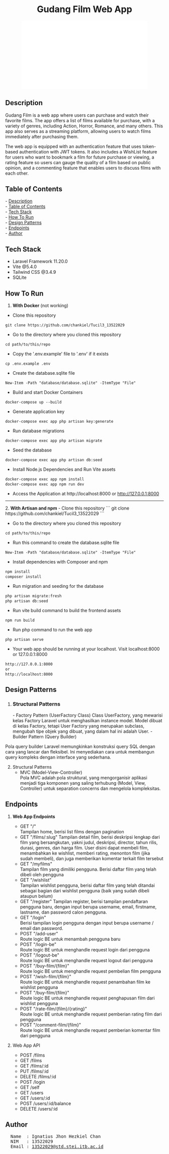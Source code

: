 <h1 align="center">Gudang Film Web App</h1>
<p align="center">
  <img alt="Coding" width="400" src="public/gudangfilm-logo.png">
</p>
<h2 id="description">Description </h2>

Gudang Film is a web app where users can purchase and watch their favorite films. The app offers a list of films available for purchase, with a variety of genres, including Action, Horror, Romance, and many others. This app also serves as a streaming platform, allowing users to watch films immediately after purchasing them.

The web app is equipped with an authentication feature that uses token-based authentication with JWT tokens. It also includes a WishList feature for users who want to bookmark a film for future purchase or viewing, a rating feature so users can gauge the quality of a film based on public opinion, and a commenting feature that enables users to discuss films with each other.

<h2 id="table-of-contents">Table of Contents</h2>
- <a href="#description">Description</a><br/>
- <a href="#table-of-contents">Table of Contents</a><br/>
- <a href="#tech-stack">Tech Stack</a><br/>
- <a href="#how-to-run">How To Run</a><br/>
- <a href="#design-pattern">Design Patterns</a><br/>
- <a href="#endpoints">Endpoints</a><br/>
- <a href="#author">Author</a><br/>

<h2 id="tech-stack">Tech Stack</h2>

- Laravel Framework 11.20.0
- Vite @5.4.0
- Tailwind CSS @3.4.9
- SQLite

<h2 id="how-to-run">How To Run</h2>

1. <b>With Docker</b> (not working)
- Clone this repository
```
git clone https://github.com/chankiel/Tucil3_13522029
```

- Go to the directory where you cloned this repository
```
cd path/to/this/repo
```

- Copy the '.env.example' file to '.env' if it exists
```
cp .env.example .env
```

- Create the database.sqlite file
```
New-Item -Path "database/database.sqlite" -ItemType "File"
```

- Build and start Docker Containers
```
docker-compose up --build
```

- Generate application key
```
docker-compose exec app php artisan key:generate
```

- Run database migrations  
```
docker-compose exec app php artisan migrate
```

- Seed the database
```
docker-compose exec app php artisan db:seed
```

- Install Node.js Dependencies and Run Vite assets
```
docker-compose exec app npm install
docker-compose exec app npm run dev
```

- Access the Application at http://localhost:8000 or http://127.0.0.1:8000

<hr>
2. <b>With Artisan and npm</b>  
- Clone this repository
```
git clone https://github.com/chankiel/Tucil3_13522029
```

- Go to the directory where you cloned this repository
```
cd path/to/this/repo
```

- Run this command to create the database.sqlite file
```
New-Item -Path "database/database.sqlite" -ItemType "File"
```

- Install dependencies with Composer and npm
```
npm install
composer install
```

- Run migration and seeding for the database
```
php artisan migrate:fresh  
php artisan db:seed
```

- Run vite build command to build the frontend assets
```
npm run build
```

- Run php command to run the web app
```
php artisan serve
```

- Your web app should be running at your localhost. Visit localhost:8000 or 127.0.0.1:8000
```
http://127.0.0.1:8000  
or  
http://localhost:8000
```

<h2 id="design-pattern">Design Patterns</h2>

1. <h3>Structural Patterns</h3>  
   - Factory Pattern (UserFactory Class)    
   Class UserFactory, yang mewarisi kelas Factory Laravel untuk menghasilkan instance model. Model dibuat di kelas Factory, tetapi User Factory yang merupakan subclass, mengubah tipe objek yang dibuat, yang dalam hal ini adalah User. 
    - Builder Pattern (Query Builder)  
Pola query builder Laravel memungkinkan konstruksi query SQL dengan cara yang lancar dan fleksibel. Ini menyediakan cara untuk membangun query kompleks dengan interface yang sederhana.

2. Structural Patterns  
   - MVC (Model-View-Controller)  
Pola MVC adalah pola struktural, yang mengorganisir aplikasi menjadi tiga komponen yang saling terhubung (Model, View, Controller) untuk separation concerns dan mengelola kompleksitas.

<h2 id="endpoints">Endpoints</h2>

1. <b>Web App Endpoints </b> 
   - GET "/"  
   Tampilan home, berisi list films dengan pagination
   - GET "/films/:slug"
   Tampilan detail film, berisi deskripsi lengkap dari film yang bersangkutan, yakni judul, deskripsi, director, tahun rilis, durasi, genres, dan harga film. User disini dapat membeli film, menambahkan ke wishlist, memberi rating, menonton film (jika sudah membeli), dan juga memberikan komentar terkait film tersebut  
   - GET "/myfilms"  
   Tampilan film yang dimiliki pengguna. Berisi daftar film yang telah dibeli oleh pengguna  
   - GET "/wishlist"  
   Tampilan wishlist pengguna, berisi daftar film yang telah ditandai sebagai bagian dari wishlist pengguna (baik yang sudah dibeli ataupun belum)  
   - GET "/register"
   Tampilan register, berisi tampilan pendaftaran pengguna baru, dengan input berupa username, email, firstname, lastname, dan password calon pengguna.  
   - GET "/login"  
   Berisi tampilan login pengguna dengan input berupa username / email dan password.
   - POST "/add-user"  
   Route logic BE untuk menambah pengguna baru  
   - POST "/login-be"  
   Route logic BE untuk menghandle request login dari pengguna
   - POST "/logout-be"  
   Route logic BE untuk menghandle request logout dari pengguna
   - POST "/buy-film/{film}"  
   Route logic BE untuk menghandle request pembelian film pengguna
   - POST "/wish-film/{film}"  
   Route logic BE untuk menghandle request penambahan film ke wishlist pengguna
   - POST "/buy-film/{film}"  
   Route logic BE untuk menghandle request penghapusan film dari wishlist pengguna
   - POST "/rate-film/{film}/{rating}"  
   Route logic BE untuk menghandle request pemberian rating film dari pengguna
   - POST "/comment-film/{film}"  
   Route logic BE untuk menghandle request pemberian komentar film dari pengguna  

2. Web App API  
   - POST /films
   - GET /films
   - GET /films/:id
   - PUT /films/:id
   - DELETE /films/:id
   - POST /login
   - GET /self
   - GET /users
   - GET /users/:id
   - POST /users/:id/balance
   - DELETE /users/:id

<h2 id="author">Author</h2>
<pre>
  Name  : Ignatius Jhon Hezkiel Chan
  NIM   : 13522029
  Email : <a href="mailto:13522029@std.stei.itb.ac.id">13522029@std.stei.itb.ac.id</a>
</pre>